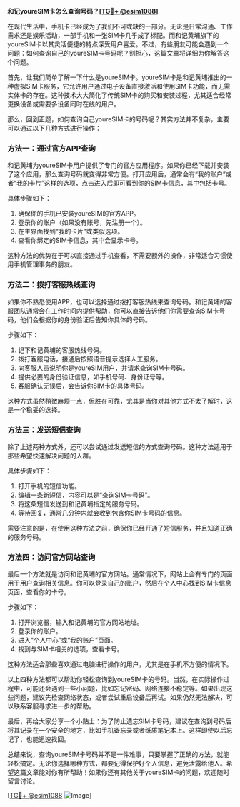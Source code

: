 **和记youreSIM卡怎么查询号码？[[TG💪+ @esim1088](https://t.me/s/esim1088)]**

在现代生活中，手机卡已经成为了我们不可或缺的一部分。无论是日常沟通、工作需求还是娱乐活动，一部手机和一张SIM卡几乎成了标配。而和记黄埔旗下的youreSIM卡以其灵活便捷的特点深受用户喜爱。不过，有些朋友可能会遇到一个问题：如何查询自己的youreSIM卡号码呢？别担心，这篇文章将详细为你解答这个问题。

首先，让我们简单了解一下什么是youreSIM卡。youreSIM卡是和记黄埔推出的一种虚拟SIM卡服务，它允许用户通过电子设备直接激活和使用SIM卡功能，而无需实体卡的存在。这种技术大大简化了传统SIM卡的购买和安装过程，尤其适合经常更换设备或需要多设备同时在线的用户。

那么，回到正题，如何查询自己youreSIM卡的号码呢？其实方法并不复杂，主要可以通过以下几种方式进行操作：

### 方法一：通过官方APP查询

和记黄埔为youreSIM卡用户提供了专门的官方应用程序。如果你已经下载并安装了这个应用，那么查询号码就变得非常方便。打开应用后，通常会有“我的账户”或者“我的卡片”这样的选项，点击进入后即可看到你的SIM卡信息，其中包括卡号。

具体步骤如下：
1. 确保你的手机已安装youreSIM的官方APP。
2. 登录你的账户（如果没有账号，先注册一个）。
3. 在主界面找到“我的卡片”或类似选项。
4. 查看你绑定的SIM卡信息，其中会显示卡号。

这种方法的优势在于可以直接通过手机查看，不需要额外的操作，非常适合习惯使用手机管理事务的朋友。

### 方法二：拨打客服热线查询

如果你不熟悉使用APP，也可以选择通过拨打客服热线来查询号码。和记黄埔的客服团队通常会在工作时间内提供帮助，你可以直接告诉他们你需要查询SIM卡号码，他们会根据你的身份验证后告知你具体的号码。

步骤如下：
1. 记下和记黄埔的客服热线号码。
2. 拨打客服电话，接通后按照语音提示选择人工服务。
3. 向客服人员说明你是youreSIM用户，并请求查询SIM卡号码。
4. 提供必要的身份验证信息，如手机号码、身份证号等。
5. 客服确认无误后，会告诉你SIM卡的具体号码。

这种方式虽然稍微麻烦一点，但胜在可靠，尤其是当你对其他方式不太了解时，这是一个稳妥的选择。

### 方法三：发送短信查询

除了上述两种方式外，还可以尝试通过发送短信的方式查询号码。这种方法适用于那些希望快速解决问题的人群。

具体步骤如下：
1. 打开手机的短信功能。
2. 编辑一条新短信，内容可以是“查询SIM卡号码”。
3. 将这条短信发送到和记黄埔指定的服务号码。
4. 等待回复，通常几分钟内就会收到包含你SIM卡号码的信息。

需要注意的是，在使用这种方法之前，确保你已经开通了短信服务，并且知道正确的服务号码。

### 方法四：访问官方网站查询

最后一个方法就是访问和记黄埔的官方网站。通常情况下，网站上会有专门的页面用于用户查询相关信息。你可以登录自己的账户，然后在个人中心找到SIM卡信息页面，查看你的卡号。

步骤如下：
1. 打开浏览器，输入和记黄埔的官方网站地址。
2. 登录你的账户。
3. 进入“个人中心”或“我的账户”页面。
4. 找到与SIM卡相关的选项，查看卡号。

这种方法适合那些喜欢通过电脑进行操作的用户，尤其是在手机不方便的情况下。

以上四种方法都可以帮助你轻松查询到youreSIM卡的号码。当然，在实际操作过程中，可能还会遇到一些小问题，比如忘记密码、网络连接不稳定等。如果出现这些问题，建议先检查网络状态，或者尝试重启设备后再试。如果仍然无法解决，可以联系客服寻求进一步的帮助。

最后，再给大家分享一个小贴士：为了防止遗忘SIM卡号码，建议在查询到号码后将其记录在一个安全的地方，比如手机备忘录或者纸质笔记本上。这样即使以后忘记了，也能迅速找回。

总结来说，查询youreSIM卡号码并不是一件难事，只要掌握了正确的方法，就能轻松搞定。无论你选择哪种方式，都要记得保护好个人信息，避免泄露给他人。希望这篇文章能对你有所帮助！如果你还有其他关于youreSIM卡的问题，欢迎随时留言讨论。

[[TG💪+ @esim1088](https://t.me/s/esim1088) ![Image](https://i.postimg.cc/4NQfJmqS/Snipaste-2025-05-13-00-14-12.png)]